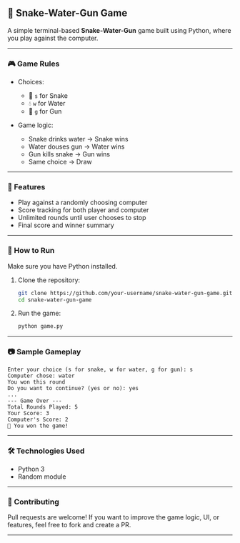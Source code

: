 
## 🐍 Snake-Water-Gun Game

A simple terminal-based **Snake-Water-Gun** game built using Python, where you play against the computer.

---

### 🎮 Game Rules

* Choices:

  * 🐍 `s` for Snake
  * 💧 `w` for Water
  * 🔫 `g` for Gun

* Game logic:

  * Snake drinks water → Snake wins
  * Water douses gun → Water wins
  * Gun kills snake → Gun wins
  * Same choice → Draw

---

### 📌 Features

* Play against a randomly choosing computer
* Score tracking for both player and computer
* Unlimited rounds until user chooses to stop
* Final score and winner summary

---

### 🚀 How to Run

Make sure you have Python installed.

1. Clone the repository:

   ```bash
   git clone https://github.com/your-username/snake-water-gun-game.git
   cd snake-water-gun-game
   ```

2. Run the game:

   ```bash
   python game.py
   ```

---

### 📷 Sample Gameplay

```
Enter your choice (s for snake, w for water, g for gun): s
Computer chose: water
You won this round
Do you want to continue? (yes or no): yes
...
--- Game Over ---
Total Rounds Played: 5
Your Score: 3
Computer's Score: 2
🎉 You won the game!
```

---

### 🛠️ Technologies Used

* Python 3
* Random module

---

### 🤝 Contributing

Pull requests are welcome! If you want to improve the game logic, UI, or features, feel free to fork and create a PR.

---


